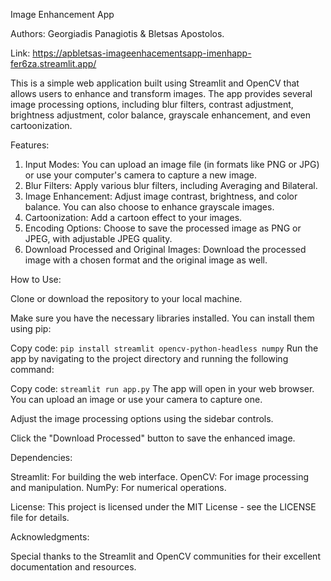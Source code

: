 Image Enhancement App

Authors: Georgiadis Panagiotis & Bletsas Apostolos.

Link: https://apbletsas-imageenhacementsapp-imenhapp-fer6za.streamlit.app/

This is a simple web application built using Streamlit and OpenCV that allows users to enhance and transform images. The app provides several image processing options, including blur filters, contrast adjustment, brightness adjustment, color balance, grayscale enhancement, and even cartoonization.

Features: 

1) Input Modes: You can upload an image file (in formats like PNG or JPG) or use your computer's camera to capture a new image.
2) Blur Filters: Apply various blur filters, including Averaging and Bilateral.
3) Image Enhancement: Adjust image contrast, brightness, and color balance. You can also choose to enhance grayscale images.
4) Cartoonization: Add a cartoon effect to your images.
5) Encoding Options: Choose to save the processed image as PNG or JPEG, with adjustable JPEG quality.
6) Download Processed and Original Images: Download the processed image with a chosen format and the original image as well.


How to Use: 

Clone or download the repository to your local machine.

Make sure you have the necessary libraries installed. You can install them using pip:

Copy code:
``
pip install streamlit opencv-python-headless numpy
``
Run the app by navigating to the project directory and running the following command:

Copy code:
``
streamlit run app.py
``
The app will open in your web browser. You can upload an image or use your camera to capture one.

Adjust the image processing options using the sidebar controls.

Click the "Download Processed" button to save the enhanced image.

Dependencies:

Streamlit: For building the web interface.
OpenCV: For image processing and manipulation.
NumPy: For numerical operations.

License:
This project is licensed under the MIT License - see the LICENSE file for details.

Acknowledgments:

Special thanks to the Streamlit and OpenCV communities for their excellent documentation and resources.

